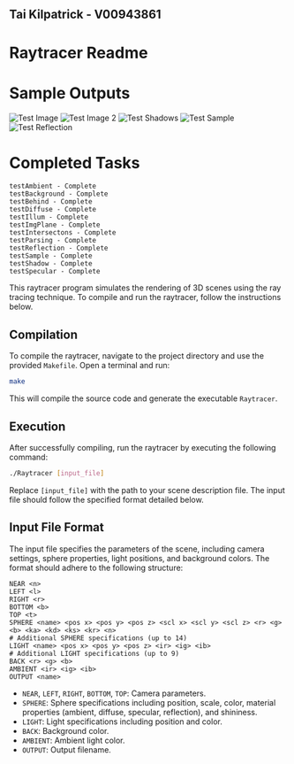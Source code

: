 ## Tai Kilpatrick - V00943861

# Raytracer Readme

# Sample Outputs

![Test Image](taikil/Raytracer-Mki/Raytracer-Outputs/testAll.png)
![Test Image 2](taikil/Raytracer-Mki/Raytracer-Outputs/test2.png)
![Test Shadows](taikil/Raytracer-Mki/Raytracer-Outputs/testShadows.png)
![Test Sample](taikil/Raytracer-Mki/Raytracer-Outputs/testSample.png)
![Test Reflection](taikil/Raytracer-Mki/Raytracer-Outputs/testReflection.png)

# Completed Tasks

```
testAmbient - Complete
testBackground - Complete
testBehind - Complete
testDiffuse - Complete
testIllum - Complete
testImgPlane - Complete
testIntersectons - Complete
testParsing - Complete
testReflection - Complete
testSample - Complete
testShadow - Complete
testSpecular - Complete
```

This raytracer program simulates the rendering of 3D scenes using the ray tracing technique. To compile and run the raytracer, follow the instructions below.

## Compilation

To compile the raytracer, navigate to the project directory and use the provided `Makefile`. Open a terminal and run:

```bash
make
```

This will compile the source code and generate the executable `Raytracer`.

## Execution

After successfully compiling, run the raytracer by executing the following command:

```bash
./Raytracer [input_file]
```

Replace `[input_file]` with the path to your scene description file. The input file should follow the specified format detailed below.

## Input File Format

The input file specifies the parameters of the scene, including camera settings, sphere properties, light positions, and background colors. The format should adhere to the following structure:

```plaintext
NEAR <n>
LEFT <l>
RIGHT <r>
BOTTOM <b>
TOP <t>
SPHERE <name> <pos x> <pos y> <pos z> <scl x> <scl y> <scl z> <r> <g> <b> <ka> <kd> <ks> <kr> <n>
# Additional SPHERE specifications (up to 14)
LIGHT <name> <pos x> <pos y> <pos z> <ir> <ig> <ib>
# Additional LIGHT specifications (up to 9)
BACK <r> <g> <b>
AMBIENT <ir> <ig> <ib>
OUTPUT <name>
```

- `NEAR`, `LEFT`, `RIGHT`, `BOTTOM`, `TOP`: Camera parameters.
- `SPHERE`: Sphere specifications including position, scale, color, material properties (ambient, diffuse, specular, reflection), and shininess.
- `LIGHT`: Light specifications including position and color.
- `BACK`: Background color.
- `AMBIENT`: Ambient light color.
- `OUTPUT`: Output filename.
